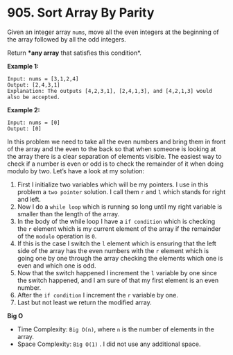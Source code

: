 # 905. Sort Array By Parity

Given an integer array `nums`, move all the even integers at the beginning of the array followed by all the odd integers.

Return **\*any array** that satisfies this condition\*.

**Example 1:**

```
Input: nums = [3,1,2,4]
Output: [2,4,3,1]
Explanation: The outputs [4,2,3,1], [2,4,1,3], and [4,2,1,3] would also be accepted.

```

**Example 2:**

```
Input: nums = [0]
Output: [0]
```

In this problem we need to take all the even numbers and bring them in front of the array and the even to the back so that when someone is looking at the array there is a clear separation of elements visible. The easiest way to check if a number is even or odd is to check the remainder of it when doing modulo by two. Let’s have a look at my solution:

1. First I initialize two variables which will be my pointers. I use in this problem a `two pointer` solution. I call them `r` and `l` which stands for right and left.
2. Now I do a `while loop` which is running so long until my right variable is smaller than the length of the array.
3. In the body of the while loop I have a `if condition` which is checking the `r` element which is my current element of the array if the remainder of the `modulo` operation is `0`.
4. If this is the case I switch the `l` element which is ensuring that the left side of the array has the even numbers with the `r` element which is going one by one through the array checking the elements which one is even and which one is odd.
5. Now that the switch happened I increment the `l` variable by one since the switch happened, and I am sure of that my first element is an even number.
6. After the `if condition` I increment the `r` variable by one.
7. Last but not least we return the modified array.

**Big O**

- Time Complexity: `Big O(n)`, where `n` is the number of elements in the array.
- Space Complexity: `Big O(1)` . I did not use any additional space.
